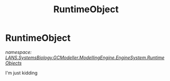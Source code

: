 ﻿---
title: RuntimeObject
---

# RuntimeObject
_namespace: [LANS.SystemsBiology.GCModeller.ModellingEngine.EngineSystem.RuntimeObjects](N-LANS.SystemsBiology.GCModeller.ModellingEngine.EngineSystem.RuntimeObjects.html)_

I'm just kidding




